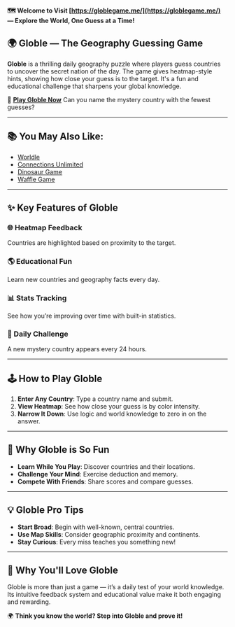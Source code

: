 **🗺️ Welcome to Visit [https://globlegame.me/](https://globlegame.me/) — Explore the World, One Guess at a Time!**

## 🌍 Globle — The Geography Guessing Game

**Globle** is a thrilling daily geography puzzle where players guess countries to uncover the secret nation of the day. The game gives heatmap-style hints, showing how close your guess is to the target. It's a fun and educational challenge that sharpens your global knowledge.

🎯 **[Play Globle Now](https://globlegame.me/)**
Can you name the mystery country with the fewest guesses?

---

## 📚 You May Also Like:

* [Worldle](https://worldle.club/)
* [Connections Unlimited](https://connectionsunlimited.me/)
* [Dinosaur Game](https://dinosaurgame.club/)
* [Waffle Game](https://wafflegame.online/)

---

## ✨ Key Features of Globle

### 🌐 Heatmap Feedback

Countries are highlighted based on proximity to the target.

### 🌎 Educational Fun

Learn new countries and geography facts every day.

### 📊 Stats Tracking

See how you’re improving over time with built-in statistics.

### 🧭 Daily Challenge

A new mystery country appears every 24 hours.

---

## 🕹️ How to Play Globle

1. **Enter Any Country**: Type a country name and submit.
2. **View Heatmap**: See how close your guess is by color intensity.
3. **Narrow It Down**: Use logic and world knowledge to zero in on the answer.

---

## 🌟 Why Globle is So Fun

* **Learn While You Play**: Discover countries and their locations.
* **Challenge Your Mind**: Exercise deduction and memory.
* **Compete With Friends**: Share scores and compare guesses.

---

## 💡 Globle Pro Tips

* **Start Broad**: Begin with well-known, central countries.
* **Use Map Skills**: Consider geographic proximity and continents.
* **Stay Curious**: Every miss teaches you something new!

---

## 💖 Why You'll Love Globle

Globle is more than just a game — it’s a daily test of your world knowledge. Its intuitive feedback system and educational value make it both engaging and rewarding.

🌍 **Think you know the world? Step into Globle and prove it!**
